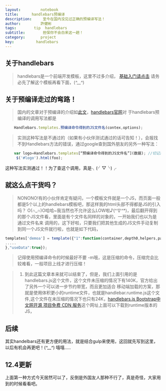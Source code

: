 ```yaml
---
layout:     	notebook
title:     	handlebars预编译
description:     至今在国内没见过正确的预编译写法！	
author:     	許健彬
tags:      	 tip  handlebars
subtitle:     	 担保你不会白来这一趟！
category:     	project
key:          handlebars
---
```

## 关于handlebars
> handlebars是一个前端开发模板，这里不过多介绍，
	[基础入门请点击](http://www.cnblogs.com/iyangyuan/archive/2013/12/12/3471227.html)
	请务必先了解这个模板再看下面，(*^__^*) 
	
## 关于预编译走过的弯路！	
	
> 国内的文章对于预编译的介绍如[此文](http://www.gbtags.com/gb/share/5764.htm)，[handlebars官网](http://handlebarsjs.com/precompilation.html)对
于handlebars预编译的调用写法都是

	
```javascript	
	Handlebars.templates.预编译命令得到的JS文件名(contex,options);
```	

	
> 实测这种写法是不通过的（如果有小伙伴测试通过的话可告知！），会报找不到Handlebars方法的错误，通过google查到国外朋友的另外一种写法：


```javascript	
	var logo=Handlebars.templates[“预编译命令得到的JS文件名”](数据); //切记加上引号
	 $('#logo').html(foo);  
```	

	
这种写法实测通过！！为了查这个调用，真是╮(╯▽╰)╭
	

## 就这么点干货吗？
> NONONO!有的小伙伴肯定有疑问，一个模板文件就是一个JS，而页面一般都是5个以上的handlebars模板吧，那这样我的html头部不得都是JS的引入吗？
O(∩_∩)O哈哈~我当然也不允许这么LOW啦♪(^∇^*)，最后翻开得到的那个JS文件看，里面是有个文件名同样的对象的，一开始我们也以为是通过文件名来
调用的，这下好啦，只要我们把其他生成的JS文件手动复制到同一个JS文件就行啦，也就是如下代码，

	
```javascript
templates['demoa'] = template({"1":function(container,depth0,helpers,partials,data) {
.....
},"useData":true});
```	

	
> 记得使用预编译命令的时候最好不要 -m哦，这是压缩的命令，压缩完会比较难看，一般项目上线才进行压缩！
	

> 1. 到此这篇文章本来就可以结束了，但是，我们上面引用的是handlebars.js这个文件，这个文件未压缩的情况下有140K，官方给出了另外一个可以进一步节约带宽，而且更加适合
移动端加载的方案，那就是使用体积更小的runtime文件，也就是handlebar.runtime.js这个文件,这个文件在未压缩的情况下也只有24K，[handlebars.js Bootstrap中文网开源
项目免费 CDN 服务](http://www.bootcdn.cn/handlebars.js/)这个网址上面可以下载到runtime版本的JS，


## 后续
其实handelbars还有更方便的用法，就是结合gulp来使用，这回就先写到这里，以后有机会再更吧！(*^__^*) 嘻嘻…..
	
## 12.4更新
上面第一种方式今天居然可以了，反倒是外国友人那种不行了，真是奇怪，大家用到的时候看看吧。

